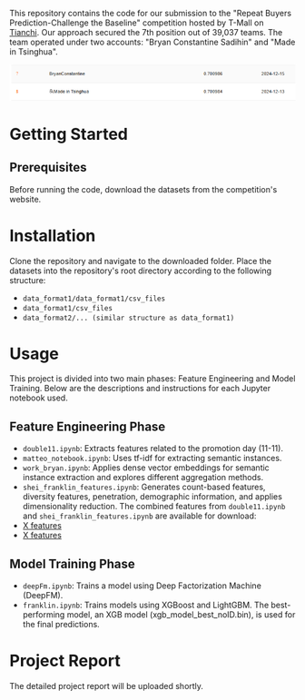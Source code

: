 This repository contains the code for our submission to the "Repeat Buyers Prediction-Challenge the Baseline" competition hosted by T-Mall on [Tianchi](https://tianchi.aliyun.com/competition/entrance/231576). Our approach secured the 7th position out of 39,037 teams. The team operated under two accounts: "Bryan Constantine Sadihin" and "Made in Tsinghua".

![alt text](image.png)

# Getting Started
## Prerequisites
Before running the code, download the datasets from the competition's website.

# Installation
Clone the repository and navigate to the downloaded folder. Place the datasets into the repository's root directory according to the following structure:
- `data_format1/data_format1/csv_files`
- `data_format1/csv_files`
- `data_format2/... (similar structure as data_format1)`

# Usage
This project is divided into two main phases: Feature Engineering and Model Training. Below are the descriptions and instructions for each Jupyter notebook used.

## Feature Engineering Phase
- ``double11.ipynb``: Extracts features related to the promotion day (11-11).
- ``matteo_notebook.ipynb``: Uses tf-idf for extracting semantic instances.
- ``work_bryan.ipynb``: Applies dense vector embeddings for semantic instance extraction and explores different aggregation methods.
- ``shei_franklin_features.ipynb``: Generates count-based features, diversity features, penetration, demographic information, and applies dimensionality reduction.
The combined features from `double11.ipynb` and `shei_franklin_features.ipynb` are available for download:
- [X features](https://drive.google.com/file/d/1PbyqG8q9Ulfet8ip22nWPXkDoPe4S4c4/view)
- [X features](https://drive.google.com/file/d/1K4SnrmmkbP1ffHHWuXtTLqx1eIskZuvt/view?usp=sharing )

## Model Training Phase
- ``deepFm.ipynb``: Trains a model using Deep Factorization Machine (DeepFM).
- ``franklin.ipynb``: Trains models using XGBoost and LightGBM. The best-performing model, an XGB model (xgb_model_best_noID.bin), is used for the final predictions.

# Project Report
The detailed project report will be uploaded shortly.